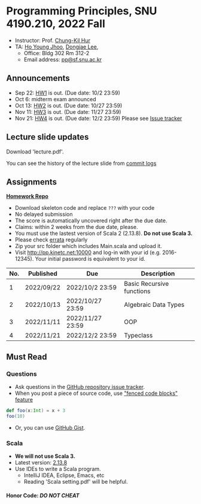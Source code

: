 # Programming Principles, SNU 4190.210, 2022 Fall

- Instructor: Prof. [Chung-Kil Hur](http://sf.snu.ac.kr/gil.hur)
- TA: [Ho Young Jhoo](https://sf.snu.ac.kr/hoyoung.jhoo/), [Dongjae Lee](http://sf.snu.ac.kr/dongjae.lee),
  - Office: Bldg 302 Rm 312-2
  - Email address: pp@sf.snu.ac.kr

## Announcements

* Sep 22: [HW1](https://github.com/snu-sf-class/pp202202-private/tree/main/assignments/hw1) is out. (Due date: 10/2 23:59)
* Oct 6: midterm exam announced
* Oct 13: [HW2](https://github.com/snu-sf-class/pp202202-private/tree/main/assignments/hw2) is out. (Due date: 10/27 23:59)
* Nov 11: [HW3](https://github.com/snu-sf-class/pp202202-private/tree/main/assignments/hw3) is out. (Due date: 11/27 23:59)
* Nov 21: [HW4](https://github.com/snu-sf-class/pp202202-private/tree/main/assignments/hw4) is out. (Due date: 12/2 23:59)
Please see [Issue tracker](https://github.com/snu-sf-class/pp202202/issues)

## Lecture slide updates

Download 'lecture.pdf'.

You can see the history of the lecture slide from [commit logs](https://github.com/snu-sf-class/pp202202/commits/main)


## Assignments

[**Homework Repo**](https://github.com/snu-sf-class/pp202202-private)

- Download skeleton code and replace `???` with your code
- No delayed submission
- The score is automatically uncovered right after the due date.
- Claims: within 2 weeks from the due date, please.
- You must use the lastest version of Scala 2 (2.13.8). **Do not use Scala 3.**
- Please check [errata](https://github.com/snu-sf-class/pp202202/issues/1) regularly
- Zip your src folder which includes Main.scala and upload it.
- Visit http://pp.kinetc.net:10000 and log-in with your id (e.g. 2016-12345). Your initial password is equivalent to your id.
  <!--- - [Instruction for submission](https://github.com/snu-sf-class/pp201802/issues/7) -->

| No. | Published | Due | Description |
| --- | ---------- | --------------- | ------------------------- |
| 1   | 2022/09/22 | 2022/10/2 23:59 | Basic Recursive functions |
| 2   | 2022/10/13 | 2022/10/27 23:59 | Algebraic Data Types |
| 3   | 2022/11/11 | 2022/11/27 23:59 | OOP |
| 4   | 2022/11/21 | 2022/12/2 23:59 | Typeclass |

## Must Read

### Questions

- Ask questions in the [GitHub repository issue tracker](https://github.com/snu-sf-class/pp202202/issues).
- When you post a piece of source code, use ["fenced code blocks" feature](https://help.github.com/articles/creating-and-highlighting-code-blocks/)
```scala
def foo(x:Int) = x + 3
foo(10)
```
- Or, you can use [GitHub Gist](https://gist.github.com/).

### Scala

- **We will not use Scala 3.**
- Latest version: [2.13.8](https://www.scala-lang.org/)
- Use IDEs to write a Scala program.
  - IntelliJ IDEA, Eclipse, Emacs, etc
  - Reading 'Scala setting.pdf' will be helpful.

#### Honor Code: _DO NOT CHEAT_
